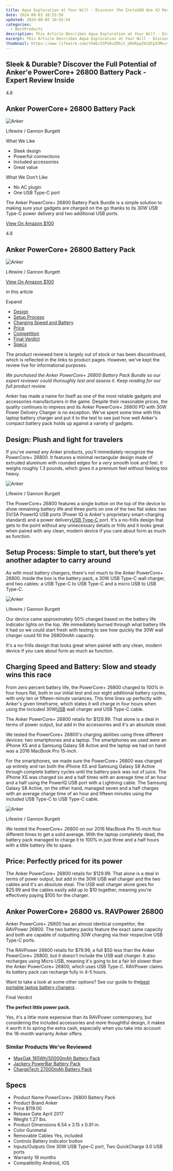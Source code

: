```yaml
---
title: Aqua Exploration at Your Will - Discover the Insta360 One X2 Review
date: 2024-08-03 16:53:50
updated: 2024-08-05 10:55:54
categories:
  - BestProducts
description: This Article Describes Aqua Exploration at Your Will - Discover the Insta360 One X2 Review
excerpt: This Article Describes Aqua Exploration at Your Will - Discover the Insta360 One X2 Review
thumbnail: https://www.lifewire.com/thmb/ZSPG6uZDhit_U84RypZ4iQCpX3M=/400x300/filters:no_upscale():max_bytes(150000):strip_icc():format(webp)/Insta360_One_X2_HeroSquare-80809b6088f0400baa121b1e7d14e4b1.jpg
---
```


## Sleek & Durable? Discover the Full Potential of Anker'e PowerCore+ 26800 Battery Pack - Expert Review Inside

4.8

## Anker PowerCore+ 26800 Battery Pack

![Anker](https://www.lifewire.com/thmb/lNQbd16pbRC0R9DGxN2t8vYzL7o=/1000x1000/filters:no_upscale():max_bytes(150000):strip_icc():format(webp)/4050506-3-_HEROWebSQUARE-5c90fd70c9e77c0001eb1cc6.jpg)

Lifewire / Gannon Burgett

 What We Like

* Sleek design
* Powerful connections
* Included accessories
* Great value

 What We Don't Like

* No AC plugin
* One USB Type-C port

 The Anker PowerCore+ 26800 Battery Pack Bundle is a simple solution to making sure your gadgets are charged on the go thanks to its 30W USB Type-C power delivery and two additional USB ports.

[View On Amazon $100](https://www.amazon.com/dp/B07XRJZXKY?tag=lifewire-onsite-prod-20&ascsubtag=4589459%7Cne013ed3beb0f470caee172c55826658d22%7CB07XRJZXKY)

4.8

## Anker PowerCore+ 26800 Battery Pack

![Anker](https://www.lifewire.com/thmb/B8fIpC1_9JQjWCu_QhJoNePOP2Y=/450x450/filters:no_upscale():max_bytes(150000):strip_icc():format(webp)/4050506-3-_HEROWebSQUARE-5c90fd70c9e77c0001eb1cc6.jpg)

Lifewire / Gannon Burgett

[View On Amazon $100](https://www.amazon.com/dp/B07XRJZXKY?tag=lifewire-onsite-prod-20&ascsubtag=4589459%7Cne013ed3beb0f470caee172c55826658d22%7CB07XRJZXKY)

 in this article

 Expand

* [Design](https://www.lifewire.com/#toc-design-plush-and-light-for-travelers)
* [Setup Process](https://www.lifewire.com/#toc-setup-process-simple-to-start-but-theres-yet-another-adapter-to-carry-around)
* [Charging Speed and Battery](https://www.lifewire.com/#toc-charging-speed-and-battery-slow-and-steady-wins-this-race)
* [Price](https://www.lifewire.com/#toc-price-perfectly-priced-for-its-power)
* [Competition](https://www.lifewire.com/#toc-anker-powercore-26800-vs-ravpower-26800)
* [Final Verdict](https://www.lifewire.com/#toc-final-verdict)
* [Specs](https://www.lifewire.com/#toc-full-spec)

 The product reviewed here is largely out of stock or has been discontinued, which is reflected in the links to product pages. However, we've kept the review live for informational purposes.

 _We purchased the Anker PowerCore+ 26800 Battery Pack Bundle so our expert reviewer could thoroughly test and assess it. Keep reading for our full product review._

 Anker has made a name for itself as one of the most reliable gadgets and accessories manufacturers in the game. Despite their reasonable prices, the quality continues to impress and its Anker PowerCore+ 26800 PD with 30W Power Delivery Charger is no exception. We've spent some time with this laptop battery charger and put it to the test to see just how well Anker's compact battery pack holds up against a variety of gadgets.

## **Design: Plush and light for travelers**

 If you've owned any Anker products, you'll immediately recognize the PowerCore+ 26800\. It features a minimal rectangular design made of extruded aluminum with rounded edges for a very smooth look and feel. It weighs roughly 1.3 pounds, which gives it a premium feel without feeling too heavy.

![Anker](https://www.lifewire.com/thmb/brfc42RYlVrJLOHjyc0IbNzEQ0k=/1500x0/filters:no_upscale():max_bytes(150000):strip_icc():format(webp)/4050506-3-_5Web-5c90fc18c9e77c0001ac191d.jpg)

 Lifewire / Gannon Burgett

 The PowerCore+ 26800 features a single button on the top of the device to show remaining battery life and three ports on one of the two flat sides: two 5V/3A PowerIQ USB ports (Power IQ is Anker's proprietary smart-charging standard) and a power delivery[USB Type-C](https://www.lifewire.com/usb-c-4149490) port. It's a no-frills design that gets to the point without any unnecessary details or frills and it looks great when paired with any clean, modern device if you care about form as much as function.

## **Setup Process: Simple to start, but there’s yet another adapter to carry around**

 As with most battery chargers, there's not much to the Anker PowerCore+ 26800\. Inside the box is the battery pack, a 30W USB Type-C wall charger, and two cables: a USB Type-C to USB Type-C and a micro USB to USB Type-C.

![Anker](https://www.lifewire.com/thmb/Ps-fDFicjMGSS8OppN-xw5yn_mg=/1500x0/filters:no_upscale():max_bytes(150000):strip_icc():format(webp)/4050506-3-_1-Web-5c90fc3dc9e77c0001eb1cc5.jpg)

 Lifewire / Gannon Burgett

 Our device came approximately 50% charged based on the battery life indicator lights on the top. We immediately burned through what battery life it had so we could start fresh with testing to see how quickly the 30W wall charger could fill the 26800mAh capacity.

 It's a no-frills design that looks great when paired with any clean, modern device if you care about form as much as function.

## **Charging Speed and Battery: Slow and steady wins this race**

 From zero percent battery life, the PowerCore+ 26800 charged to 100% in four hours flat, both in our initial test and our eight additional battery cycles, with only ten or fifteen-minute variances. This time lines up perfectly with Anker's given timeframe, which states it will charge in four hours when using the included 30W[USB](https://www.lifewire.com/universal-serial-bus-usb-2626039) wall charger and USB Type-C cable.

 The Anker PowerCore+ 26800 retails for $129.99\. That alone is a deal in terms of power output, but add in the accessories and it's an absolute steal.

 We tested the PowerCore+ 26800's charging abilities using three different devices: two smartphones and a laptop. The smartphones we used were an iPhone XS and a Samsung Galaxy S8 Active and the laptop we had on hand was a 2016 MacBook Pro 15-inch.

 For the smartphones, we made sure the PowerCore+ 26800 was charged up entirely and ran both the iPhone XS and Samsung Galaxy S8 Active through complete battery cycles until the battery pack was out of juice. The iPhone XS was charged six and a half times with an average time of an hour and a half using the PowerIQ USB port with a Lightning cable. The Samsung Galaxy S8 Active, on the other hand, managed seven and a half charges with an average charge time of an hour and fifteen minutes using the included USB Type-C to USB Type-C cable.

![Anker](https://www.lifewire.com/thmb/tJwshohQXfV-U0_iKVTCkHEhFLU=/1500x0/filters:no_upscale():max_bytes(150000):strip_icc():format(webp)/4050506-3-_6Web-5c90fcc6c9e77c0001a92733.jpg)

 Lifewire / Gannon Burgett

 We tested the PowerCore+ 26800 on our 2016 MacBook Pro 15-inch four different times to get a solid average. With the laptop completely dead, the battery pack managed to charge it to 100% in just three and a half hours with a little battery life to spare.

## **Price: Perfectly priced for its power**

 The Anker PowerCore+ 26800 retails for $129.99\. That alone is a deal in terms of power output, but add in the 30W USB wall charger and the two cables and it's an absolute steal. The USB wall charger alone goes for $25.99 and the cables easily add up to $10 together, meaning you're effectively paying $100 for the charger.

## **Anker PowerCore+ 26800 vs. RAVPower 26800**

 Anker PowerCore+ 26800 has an almost identical competitor, the RAVPower 26800\. The two battery packs feature the exact same capacity and both are capable of outputting 30W charging via their respective USB Type-C ports.

 The RAVPower 26800 retails for $79.99, a full $50 less than the Anker PowerCore+ 26800, but it doesn't include the USB wall charger. It also recharges using Micro USB, meaning it's going to be a fair bit slower than the Anker PowerCore+ 26800, which uses USB Type-C. RAVPower claims its battery pack can recharge fully in 4-5 hours.

 Want to take a look at some other options? See our guide to the[best portable laptop battery chargers](https://www.lifewire.com/best-portable-laptop-battery-4050506) .

 Final Verdict

**The perfect little power pack.**

 Yes, it's a little more expensive than its RAVPower contemporary, but considering the included accessories and more thoughtful design, it makes it worth it to spring the extra cash, especially when you take into account the 18-month warranty Anker offers.

### Similar Products We've Reviewed

* [MaxOak 185Wh/50000mAh Battery Pack](https://www.lifewire.com/maxoak-185wh-50000mah-battery-pack-review-4589398)
* [Jackery PowerBar Battery Pack](https://www.lifewire.com/jackery-powerbar-battery-pack-review-4589480)
* [ChargeTech 27000mAh Battery Pack](https://www.lifewire.com/chargetech-27000mah-battery-pack-review-4589409)

## Specs

* Product Name  PowerCore+ 26800 Battery Pack
* Product Brand  Anker
* Price  $119.00
* Release Date  April 2017
* Weight  1.27 lbs.
* Product Dimensions  6.54 x 3.15 x 0.91 in.
* Color  Gunmetal
* Removable Cables  Yes, included
* Controls  Battery indicator button
* Inputs/Outputs  One 30W USB Type-C port, Two QuickCharge 3.0 USB ports
* Warranty  18 months
* Compatibility  Android, iOS


<ins class="adsbygoogle"
     style="display:block"
     data-ad-format="autorelaxed"
     data-ad-client="ca-pub-7571918770474297"
     data-ad-slot="1223367746"></ins>



<ins class="adsbygoogle"
     style="display:block"
     data-ad-client="ca-pub-7571918770474297"
     data-ad-slot="8358498916"
     data-ad-format="auto"
     data-full-width-responsive="true"></ins>
